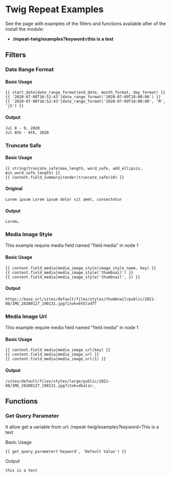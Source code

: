 

# Twig Repeat Examples

See the page with examples of the filters and functions available after of the install the module: 
* __/repeat-twig/examples?keyword=this is a test__

## Filters

### Date Range Format
#### Basic Usage
```
{{ start_date|date_range_format(end_date, month_format, day_format) }}
{{ '2020-07-08T16:52:43'|date_range_format('2020-07-09T18:00:00') }}
{{ '2020-07-08T16:52:43'|date_range_format('2020-07-09T18:00:00', 'M', 'jS') }}
```
#### Output
```
Jul 8 - 9, 2020
Jul 8th - 9th, 2020
```

### Truncate Safe
#### Basic Usage
```
{{ string|truncate_safe(max_length, word_safe, add_ellipsis, min_word_safe_length) }}
{{ content.field_summary|render|truncate_safe(10) }}
```
#### Original
```
Lorem ipsum Lorem ipsum dolor sit amet, consectetur
```
#### Output
```
Lorem…
```

### Media Image Style
This example require media field named "field media" in node 1
#### Basic Usage
```
{{ content.field_media|media_image_style(image_style_name, key) }}
{{ content.field_media|media_image_style('thumbnail') }}
{{ content.field_media|media_image_style('thumbnail', 1) }}
```
#### Output
```
https://base_url/sites/default/files/styles/thumbnail/public/2021-08/IMG_20200127_190131.jpg?itok=6VSlvdTT
```

### Media Image Url
This example require media field named "field media" in node 1
####  Basic Usage
```
{{ content.field_media|media_image_url(key) }}
{{ content.field_media|media_image_url }}
{{ content.field_media|media_image_url(1) }}
```
####  Output
```
/sites/default/files/styles/large/public/2021-08/IMG_20200127_190131.jpg?itok=dGalzc-_
```

## Functions
### Get Query Parameter
It allow get a variable from url: /repeat-twig/examples?keyword=This is a test

Basic Usage
```
{{ get_query_parameter('keyword', 'Default Value') }}
```
Output
```
this is a test
```